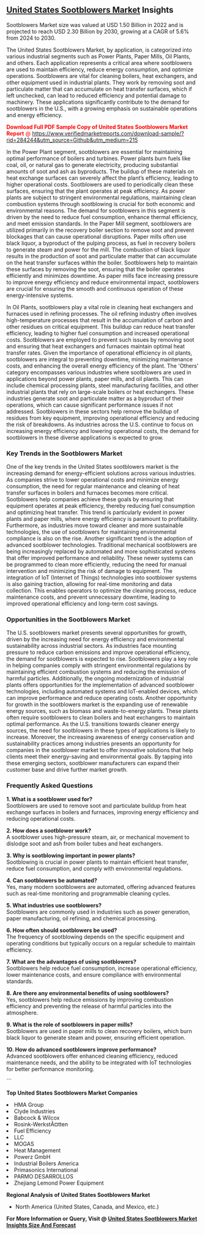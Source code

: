 <h2><a href="https://www.verifiedmarketreports.com/download-sample/?rid=284244&amp;utm_source=Github&amp;utm_medium=215" target="_blank">United States Sootblowers Market</a> Insights</h2><p>Sootblowers Market size was valued at USD 1.50 Billion in 2022 and is projected to reach USD 2.30 Billion by 2030, growing at a CAGR of 5.6% from 2024 to 2030.</p><p> <p>The United States Sootblowers Market, by application, is categorized into various industrial segments such as Power Plants, Paper Mills, Oil Plants, and others. Each application represents a critical area where sootblowers are used to maintain efficiency, reduce energy consumption, and optimize operations. Sootblowers are vital for cleaning boilers, heat exchangers, and other equipment used in industrial plants. They work by removing soot and particulate matter that can accumulate on heat transfer surfaces, which if left unchecked, can lead to reduced efficiency and potential damage to machinery. These applications significantly contribute to the demand for sootblowers in the U.S., with a growing emphasis on sustainable operations and energy efficiency. <p><span class=""><span style="color: #ff0000;"><strong>Download Full PDF Sample Copy of United States Sootblowers Market Report</strong> @ </span><a href="https://www.verifiedmarketreports.com/download-sample/?rid=284244&amp;utm_source=Github&amp;utm_medium=215" target="_blank">https://www.verifiedmarketreports.com/download-sample/?rid=284244&amp;utm_source=Github&amp;utm_medium=215</a></span></p></p> <p>In the Power Plant segment, sootblowers are essential for maintaining optimal performance of boilers and turbines. Power plants burn fuels like coal, oil, or natural gas to generate electricity, producing substantial amounts of soot and ash as byproducts. The buildup of these materials on heat exchange surfaces can severely affect the plant’s efficiency, leading to higher operational costs. Sootblowers are used to periodically clean these surfaces, ensuring that the plant operates at peak efficiency. As power plants are subject to stringent environmental regulations, maintaining clean combustion systems through sootblowing is crucial for both economic and environmental reasons. The demand for sootblowers in this segment is driven by the need to reduce fuel consumption, enhance thermal efficiency, and meet emission standards. In the Paper Mill segment, sootblowers are utilized primarily in the recovery boiler section to remove soot and prevent blockages that can cause operational disruptions. Paper mills often use black liquor, a byproduct of the pulping process, as fuel in recovery boilers to generate steam and power for the mill. The combustion of black liquor results in the production of soot and particulate matter that can accumulate on the heat transfer surfaces within the boiler. Sootblowers help to maintain these surfaces by removing the soot, ensuring that the boiler operates efficiently and minimizes downtime. As paper mills face increasing pressure to improve energy efficiency and reduce environmental impact, sootblowers are crucial for ensuring the smooth and continuous operation of these energy-intensive systems. <p>In Oil Plants, sootblowers play a vital role in cleaning heat exchangers and furnaces used in refining processes. The oil refining industry often involves high-temperature processes that result in the accumulation of carbon and other residues on critical equipment. This buildup can reduce heat transfer efficiency, leading to higher fuel consumption and increased operational costs. Sootblowers are employed to prevent such issues by removing soot and ensuring that heat exchangers and furnaces maintain optimal heat transfer rates. Given the importance of operational efficiency in oil plants, sootblowers are integral to preventing downtime, minimizing maintenance costs, and enhancing the overall energy efficiency of the plant. The 'Others' category encompasses various industries where sootblowers are used in applications beyond power plants, paper mills, and oil plants. This can include chemical processing plants, steel manufacturing facilities, and other industrial plants that rely on large-scale boilers or heat exchangers. These industries generate soot and particulate matter as a byproduct of their operations, which can cause significant performance issues if not addressed. Sootblowers in these sectors help remove the buildup of residues from key equipment, improving operational efficiency and reducing the risk of breakdowns. As industries across the U.S. continue to focus on increasing energy efficiency and lowering operational costs, the demand for sootblowers in these diverse applications is expected to grow. <h3>Key Trends in the Sootblowers Market</h3> <p>One of the key trends in the United States sootblowers market is the increasing demand for energy-efficient solutions across various industries. As companies strive to lower operational costs and minimize energy consumption, the need for regular maintenance and cleaning of heat transfer surfaces in boilers and furnaces becomes more critical. Sootblowers help companies achieve these goals by ensuring that equipment operates at peak efficiency, thereby reducing fuel consumption and optimizing heat transfer. This trend is particularly evident in power plants and paper mills, where energy efficiency is paramount to profitability. Furthermore, as industries move toward cleaner and more sustainable technologies, the use of sootblowers for maintaining environmental compliance is also on the rise. Another significant trend is the adoption of advanced sootblower technologies. Traditional mechanical sootblowers are being increasingly replaced by automated and more sophisticated systems that offer improved performance and reliability. These newer systems can be programmed to clean more efficiently, reducing the need for manual intervention and minimizing the risk of damage to equipment. The integration of IoT (Internet of Things) technologies into sootblower systems is also gaining traction, allowing for real-time monitoring and data collection. This enables operators to optimize the cleaning process, reduce maintenance costs, and prevent unnecessary downtime, leading to improved operational efficiency and long-term cost savings. <h3>Opportunities in the Sootblowers Market</h3> <p>The U.S. sootblowers market presents several opportunities for growth, driven by the increasing need for energy efficiency and environmental sustainability across industrial sectors. As industries face mounting pressure to reduce carbon emissions and improve operational efficiency, the demand for sootblowers is expected to rise. Sootblowers play a key role in helping companies comply with stringent environmental regulations by maintaining efficient combustion systems and reducing the emission of harmful particles. Additionally, the ongoing modernization of industrial plants offers opportunities for the implementation of advanced sootblower technologies, including automated systems and IoT-enabled devices, which can improve performance and reduce operating costs. Another opportunity for growth in the sootblowers market is the expanding use of renewable energy sources, such as biomass and waste-to-energy plants. These plants often require sootblowers to clean boilers and heat exchangers to maintain optimal performance. As the U.S. transitions towards cleaner energy sources, the need for sootblowers in these types of applications is likely to increase. Moreover, the increasing awareness of energy conservation and sustainability practices among industries presents an opportunity for companies in the sootblower market to offer innovative solutions that help clients meet their energy-saving and environmental goals. By tapping into these emerging sectors, sootblower manufacturers can expand their customer base and drive further market growth. <h3>Frequently Asked Questions</h3> <p><strong>1. What is a sootblower used for?</strong><br>Sootblowers are used to remove soot and particulate buildup from heat exchange surfaces in boilers and furnaces, improving energy efficiency and reducing operational costs.</p> <p><strong>2. How does a sootblower work?</strong><br>A sootblower uses high-pressure steam, air, or mechanical movement to dislodge soot and ash from boiler tubes and heat exchangers.</p> <p><strong>3. Why is sootblowing important in power plants?</strong><br>Sootblowing is crucial in power plants to maintain efficient heat transfer, reduce fuel consumption, and comply with environmental regulations.</p> <p><strong>4. Can sootblowers be automated?</strong><br>Yes, many modern sootblowers are automated, offering advanced features such as real-time monitoring and programmable cleaning cycles.</p> <p><strong>5. What industries use sootblowers?</strong><br>Sootblowers are commonly used in industries such as power generation, paper manufacturing, oil refining, and chemical processing.</p> <p><strong>6. How often should sootblowers be used?</strong><br>The frequency of sootblowing depends on the specific equipment and operating conditions but typically occurs on a regular schedule to maintain efficiency.</p> <p><strong>7. What are the advantages of using sootblowers?</strong><br>Sootblowers help reduce fuel consumption, increase operational efficiency, lower maintenance costs, and ensure compliance with environmental standards.</p> <p><strong>8. Are there any environmental benefits of using sootblowers?</strong><br>Yes, sootblowers help reduce emissions by improving combustion efficiency and preventing the release of harmful particles into the atmosphere.</p> <p><strong>9. What is the role of sootblowers in paper mills?</strong><br>Sootblowers are used in paper mills to clean recovery boilers, which burn black liquor to generate steam and power, ensuring efficient operation.</p> <p><strong>10. How do advanced sootblowers improve performance?</strong><br>Advanced sootblowers offer enhanced cleaning efficiency, reduced maintenance needs, and the ability to be integrated with IoT technologies for better performance monitoring.</p> ```</p><p><strong>Top United States Sootblowers Market Companies</strong></p><div data-test-id=""><p><li>HMA Group</li><li> Clyde Industries</li><li> Babcock & Wilcox</li><li> Rosink-WerkstÃ¤tten</li><li> Fuel Efficiency</li><li> LLC</li><li> MOGAS</li><li> Heat Management</li><li> Powerz GmbH</li><li> Industrial Boilers America</li><li> Primasonics International</li><li> PARMO DESARROLLOS</li><li> Zhejiang Lemond Power Equipment</li></p><div><strong>Regional Analysis of&nbsp;United States Sootblowers Market</strong></div><ul><li dir="ltr"><p dir="ltr">North America&nbsp;(United States, Canada, and Mexico, etc.)</p></li></ul><p><strong>For More Information or Query, Visit @&nbsp;</strong><strong><a href="https://www.verifiedmarketreports.com/product/sootblowers-market/?utm_source=Github&amp;utm_medium=215" target="_blank">United States Sootblowers Market Insights Size And Forecast</a></strong></p></div>

